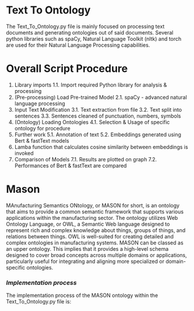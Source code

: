# Text To Ontology
The Text_To_Ontology.py file is mainly focused on processing text documents and generating ontologies out of said documents. Several python libraries such as spaCy, Natural Language Toolkit (nltk) and torch are used for their Natural Language Processing capabilities.

# Overall Script Procedure
1. Library imports
    1.1. Import required Python library for analysis & processing
2. (Pre-processing) Load Pre-trained Model
    2.1. spaCy - advanced natural language processing
3. Input Text Modification
    3.1. Text extraction from file
    3.2. Text split into sentences
    3.3. Sentences cleaned of punctuation, numbers, symbols
4. (Ontology) Loading Ontologies
    4.1. Selection & Usage of specific ontology for procedure
5. Further work
    5.1. Annotation of text
    5.2. Embeddings generated using Bert & fastText models
6. Lamba function that calculates cosine similarity between embeddings is invoked
7. Comparison of Models
    7.1. Results are plotted on graph
    7.2. Performances of Bert & fastText are compared

# Mason
MAnufacturing Semantics ONtology, or MASON for short, is an ontology that aims to provide a common semantic framework that supports various applications within the manufacturing sector. 
The ontology utilizes Web Ontology Language, or OWL, a Semantic Web language designed to represent rich and complex knowledge about things, groups of things, and relations between things. OWL is well-suited for creating detailed and complex ontologies in manufacturing systems. 
MASON can be classed as an upper ontology. This implies that it provides a high-level schema designed to cover broad concepts across multiple domains or applications, particularly useful for integrating and aligning more specialized or domain-specific ontologies.
### *Implementation process*
The implementation process of the MASON ontology within the Text_To_Ontology.py file is: